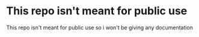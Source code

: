 # This repo isn't meant for public use
This repo isn't meant for public use so i won't be giving any documentation
